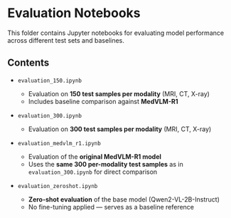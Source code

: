# Evaluation Notebooks

This folder contains Jupyter notebooks for evaluating model performance across different test sets and baselines.

## Contents
- `evaluation_150.ipynb`  
  - Evaluation on **150 test samples per modality** (MRI, CT, X-ray)  
  - Includes baseline comparison against **MedVLM-R1**  

- `evaluation_300.ipynb`  
  - Evaluation on **300 test samples per modality** (MRI, CT, X-ray)  

- `evaluation_medvlm_r1.ipynb`  
  - Evaluation of the **original MedVLM-R1 model**  
  - Uses the **same 300 per-modality test samples** as in `evaluation_300.ipynb` for direct comparison  

- `evaluation_zeroshot.ipynb`  
  - **Zero-shot evaluation** of the base model (Qwen2-VL-2B-Instruct)  
  - No fine-tuning applied — serves as a baseline reference  
